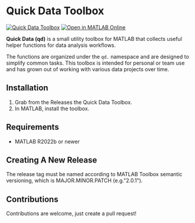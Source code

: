 # Quick Data Toolbox
[![Quick Data Toolbox](https://github.com/dbarnesmathworks/Quick-Data/actions/workflows/matlab-toolbox.yml/badge.svg)](https://github.com/dbarnesmathworks/Quick-Data/actions/workflows/matlab-toolbox.yml)
[![Open in MATLAB Online](https://www.mathworks.com/images/responsive/global/open-in-matlab-online.svg)](https://matlab.mathworks.com/open/github/v1?repo=dbarnesmathworks/Quick-Data&project=QuickData&file=/toolbox/GettingStarted.m)

**Quick Data (qd)** is a small utility toolbox for MATLAB that collects useful helper functions for data analysis workflows.

The functions are organized under the `qd.` namespace and are designed to simplify common tasks. This toolbox is intended for personal or team use and has grown out of working with various data projects over time.

## Installation

1. Grab from the Releases the Quick Data Toolbox.
2. In MATLAB, install the toolbox.

## Requirements

- MATLAB R2022b or newer

## Creating A New Release

The release tag must be named according to MATLAB Toolbox semantic versioning, which is MAJOR.MINOR.PATCH (e.g."2.0.1").

## Contributions

Contributions are welcome, just create a pull request!
